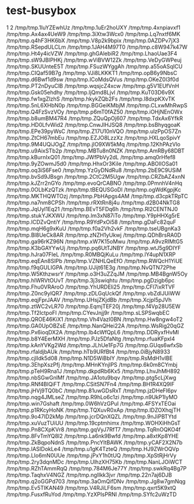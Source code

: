 # test-busybox

1
2
/tmp/tmp.1IuYZEwhUz
/tmp/tmp.1uEr2hoUXY
/tmp/tmp.4xnpiavxf1
/tmp/tmp.Ax4ax4UeW9
/tmp/tmp.3iXtw3Wcx0
/tmp/tmp.Lq7nxtf6MK
/tmp/tmp.q4hF3HK6bX
/tmp/tmp.V8p2k9bpix
/tmp/tmp.0AZDPv7jX3
/tmp/tmp.RSepdULCLm
/tmp/tmp.1JAH4M97T0
/tmp/tmp.c8W947k47W
/tmp/tmp.Ht4y4icVZW
/tmp/tmp.ghGAlebiR2
/tmp/tmp.LhaoUae3F4
/tmp/tmp.sW9JBlPHKj
/tmp/tmp.wViBVW12Zk
/tmp/tmp.VeDyGWPeuj
/tmp/tmp.SKUUnteE5T
/tmp/tmp.FSuzWYggAh
/tmp/tmp.a55oASqICU
/tmp/tmp.CIQaf59B7g
/tmp/tmp.VJi8LKKKT1
/tmp/tmp.opB6y9NbsC
/tmp/tmp.d6Bwf1d9sw
/tmp/tmp.ICoMdsQVus
/tmp/tmp.OKeZ0l3f0d
/tmp/tmp.PT2nDyuClB
/tmp/tmp.wqsjcZ4xcw
/tmp/tmp.g5V1EUfVnH
/tmp/tmp.Gsk05ehdhy
/tmp/tmp.ljQmd8Ljvl
/tmp/tmp.KuT03D6v9X
/tmp/tmp.fw1xgZlzhS
/tmp/tmp.hkykZQb2Fs
/tmp/tmp.l8dxpKXvTK
/tmp/tmp.5nL6XHbN0p
/tmp/tmp.BGGeiKMbjM
/tmp/tmp.CLxwMhRwpS
/tmp/tmp.Q4FzSvzVOy
/tmp/tmp.p6mT0fAZ50
/tmp/tmp.iOHjNEnOWx
/tmp/tmp.b8umBM47R4
/tmp/tmp.ZQuQpOj607
/tmp/tmp.TdxAx6YfkR
/tmp/tmp.HD0LfvWid2
/tmp/tmp.CnwJlHJSQ8
/tmp/tmp.bsBhyqgoaK
/tmp/tmp.EPe39pyWsC
/tmp/tmp.Z17U10nVQO
/tmp/tmp.ulzPpOS7Zn
/tmp/tmp.ZtCH67mbEu
/tmp/tmp.EZJO8LzzXz
/tmp/tmp.HXLqoSpivY
/tmp/tmp.9M4UQiJOgZ
/tmp/tmp.jIO9XW5kMq
/tmp/tmp.12KhPAzVlo
/tmp/tmp.u9AixSTb2p
/tmp/tmp.MBTu8n0NZK
/tmp/tmp.AmRBy68DBT
/tmp/tmp.kBurnIxQ01
/tmp/tmp.JWfPbVy2dL
/tmp/tmp.amq0rHfef8
/tmp/tmp.9yZOwmJ5d0
/tmp/tmp.HhxOr3KiIe
/tmp/tmp.ABOIlOSa01
/tmp/tmp.oq3iS6Fse0
/tmp/tmp.YzGyDNdRu8
/tmp/tmp.2bE9C9USiM
/tmp/tmp.bvSd9JBsgn
/tmp/tmp.2CtC2M5Ugw
/tmp/tmp.CRZbAZ4xnN
/tmp/tmp.kJZrr2nGYo
/tmp/tmp.evoQrCABNO
/tmp/tmp.0PmnhV4nHq
/tmp/tmp.0OLbKzQTzk
/tmp/tmp.tBEQUSGoDl
/tmp/tmp.ogWdKgpjKc
/tmp/tmp.MKTHQWTOzj
/tmp/tmp.PbHApgs4AM
/tmp/tmp.d3cpkTRpTC
/tmp/tmp.na7nm8CPSh
/tmp/tmp.rRXtRn8j4u
/tmp/tmp.d2B04NkTG8
/tmp/tmp.JqUyl1Eq21
/tmp/tmp.BEvT5FDq6h
/tmp/tmp.Rl2CENTNJ0
/tmp/tmp.stukYJKXWU
/tmp/tmp.lm3xN87iTo
/tmp/tmp.Y9pHHXg5rE
/tmp/tmp.ICDZvQntiY
/tmp/tmp.R9YdPxOi58
/tmp/tmp.gDaFc82quF
/tmp/tmp.mqH6g9xKuU
/tmp/tmp.f0a2Vh2vkF
/tmp/tmp.tseUBgnKa3
/tmp/tmp.Bl8UeCk8AR
/tmp/tmp.zNZH1yUkwj
/tmp/tmp.QDhBrsRA0D
/tmp/tmp.ga96rKZ96N
/tmp/tmp.xW7K15oMwu
/tmp/tmp.A9vzRIMtG5
/tmp/tmp.K3bGAYYwUj
/tmp/tmp.pq6UtTJNBY
/tmp/tmp.wtJ5g9DIYF
/tmp/tmp.hJra07FleL
/tmp/tmp.R0MBQjKuLu
/tmp/tmp.lY4upN1XRP
/tmp/tmp.eqEAn8SIPb
/tmp/tmp.VZNHLQeEfO
/tmp/tmp.RWQcH1YiUE
/tmp/tmp.f9qGULIGPA
/tmp/tmp.UJijt61E3g
/tmp/tmp.NvQTN72Phe
/tmp/tmp.W5KthzwsrY
/tmp/tmp.o3H3uZZqJM
/tmp/tmp.MB4BgnW5Oy
/tmp/tmp.hIWRVtOUvT
/tmp/tmp.3j3swiqhtu
/tmp/tmp.pgDzigb6pc
/tmp/tmp.Fhu0VRAroO
/tmp/tmp.YhURDEli25
/tmp/tmp.CFl7ixRTVF
/tmp/tmp.Z0nc9ylQR7
/tmp/tmp.zDLGqUckQf
/tmp/tmp.vbZdlJUiWW
/tmp/tmp.eqjFprJAAV
/tmp/tmp.UHsjZKjdBb
/tmp/tmp.Xcjpl5pJVh
/tmp/tmp.ztWC2vLR70
/tmp/tmp.EqmjTEF20j
/tmp/tmp.f4Vp28U5EW
/tmp/tmp.Tf2IctpoFl
/tmp/tmp.CYevJnjj9r
/tmp/tmp.sLSPSwqbEC
/tmp/tmp.QROE46KiX1
/tmp/tmp.Vh4VazI0BN
/tmp/tmp.Hw8ngw4oT2
/tmp/tmp.GA0UpOBZsE
/tmp/tmp.NanQHei22A
/tmp/tmp.WsRig20qGZ
/tmp/tmp.Px6ioqDX2A
/tmp/tmp.lb4cWfQpL6
/tmp/tmp.DDRyxfHvMI
/tmp/tmp.b8Y4EerMXH
/tmp/tmp.PJz5DfaNtg
/tmp/tmp.rfuaKFpxI4
/tmp/tmp.kAnYVKg2Wd
/tmp/tmp.JLhUe1Fp7G
/tmp/tmp.GUqs6wfxSb
/tmp/tmp.rfaIdjbAUk
/tmp/tmp.hTb9URfBt4
/tmp/tmp.0iBjyN8933
/tmp/tmp.cjlIdk5d08
/tmp/tmp.N1D5WiBblY
/tmp/tmp.RsMdH1vIBE
/tmp/tmp.3EhpXszPfj
/tmp/tmp.MHnKYnjlPS
/tmp/tmp.6k0m8CYmbj
/tmp/tmp.pTeH9Rna1J
/tmp/tmp.dkpdRb6Kx5
/tmp/tmp.LhvJhMH892
/tmp/tmp.nbSGwGnlMf
/tmp/tmp.JA1otu9bqv
/tmp/tmp.ptg5cLjXwg
/tmp/tmp.RNf4BlQiFT
/tmp/tmp.CSitSN7Fn4
/tmp/tmp.BH1R4XQ9lF
/tmp/tmp.jHVj9TQ0bC
/tmp/tmp.81uwGDsRxT
/tmp/tmp.jzDHeFI6pv
/tmp/tmp.nqg4JMLseZ
/tmp/tmp.R9hLo6c1zi
/tmp/tmp.n9UkP1IyMO
/tmp/tmp.win7Gshaft
/tmp/tmp.0W6hVzGPul
/tmp/tmp.4FSYxTEOai
/tmp/tmp.p1RKcyHoNK
/tmp/tmp.TQXuvR0xAp
/tmp/tmp.lDZOXhqjTH
/tmp/tmp.9o47ID2kMp
/tmp/tmp.jcrDQnXQZL
/tmp/tmp.9nJiPBTYtd
/tmp/tmp.xuVuzTUiUU
/tmp/tmp.19cptmhimx
/tmp/tmp.WOHXiHhGsT
/tmp/tmp.Pn8CXpKVr8
/tmp/tmp.gqVyJ7RfT7
/tmp/tmp.TqRnOQKO4f
/tmp/tmp.8FvTmYQ8l2
/tmp/tmp.La6nk9Bwfd
/tmp/tmp.a8xtKp8YHE
/tmp/tmp.ZkBqpoNdnS
/tmp/tmp.PncYItBAWK
/tmp/tmp.yCAF2X2N7b
/tmp/tmp.IASIDokLe4
/tmp/tmp.u1gK4TzteQ
/tmp/tmp.HJ9ZWrOQVp
/tmp/tmp.Llo6mN0UUe
/tmp/tmp.jPxY1h0tUQ
/tmp/tmp.XpStRjHrVy
/tmp/tmp.2ry3dqnMDc
/tmp/tmp.UlhzXH75Kb
/tmp/tmp.NanLJOiWCT
/tmp/tmp.RZhTAmmRqQ
/tmp/tmp.784M6Je77Y
/tmp/tmp.swkRq4Bg7P
/tmp/tmp.TaqhxV4NGZ
/tmp/tmp.ngIIkk3jvr
/tmp/tmp.22n7aj6DJB
/tmp/tmp.q2oGGPd703
/tmp/tmp.3aOmQifDNv
/tmp/tmp.Jg8w7gmNqg
/tmp/tmp.Ev5TIKAN49
/tmp/tmp.V4RJiLF6sm
/tmp/tmp.qxrt5K9xtQ
/tmp/tmp.FusxfRuYod
/tmp/tmp.YzXPIsPRNl
/tmp/tmp.SYfc2uWzTD
